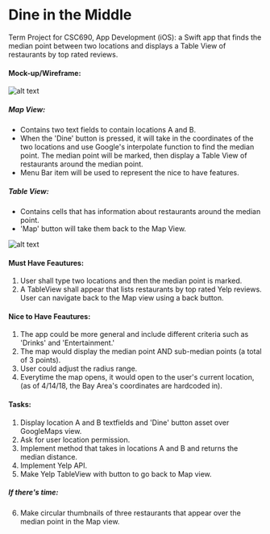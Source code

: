 # Dine in the Middle
Term Project for CSC690, App Development (iOS): a Swift app that finds the median point between two locations and displays a Table View of restaurants by top rated reviews.

#### Mock-up/Wireframe:
![alt text](https://preview.ibb.co/fttWsS/IMG_4917.jpg)
##### Map View:
- Contains two text fields to contain locations A and B.
- When the 'Dine' button is pressed, it will take in the coordinates of the two locations and use Google's interpolate function to find the median point. The median point will be marked, then display a Table View of restaurants around the median point.
- Menu Bar item will be used to represent the nice to have features.
##### Table View:
- Contains cells that has information about restaurants around the median point.
- 'Map' button will take them back to the Map View.

![alt text](https://image.ibb.co/iT47z7/Screen_Shot_2018_04_17_at_1_13_24_PM.png)

#### Must Have Feautures:
1) User shall type two locations and then the median point is marked.
2) A TableView shall appear that lists restaurants by top rated Yelp reviews. User can navigate back to the Map view using a back button.

#### Nice to Have Feautures:
1) The app could be more general and include different criteria such as 'Drinks' and 'Entertainment.'
2) The map would display the median point AND sub-median points (a total of 3 points).
3) User could adjust the radius range.
4) Everytime the map opens, it would open to the user's current location, (as of 4/14/18, the Bay Area's coordinates are hardcoded in).

#### Tasks:
1) Display location A and B textfields and 'Dine' button asset over GoogleMaps view.
2) Ask for user location permission.
3) Implement method that takes in locations A and B and returns the median distance.
4) Implement Yelp API.
5) Make Yelp TableView with button to go back to Map view.
##### If there's time:
6) Make circular thumbnails of three restaurants that appear over the median point in the Map view.
